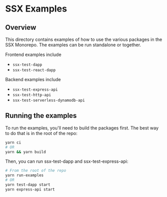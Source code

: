 # SSX Examples
## Overview
This directory contains examples of how to use the various packages in the SSX Monorepo. The examples can be run standalone or together.

Frontend examples include 
- `ssx-test-dapp`
- `ssx-test-react-dapp`

Backend examples include
- `ssx-test-express-api`
- `ssx-test-http-api`
- `ssx-test-serverless-dynamodb-api`


## Running the examples
To run the examples, you'll need to build the packages first. The best way to do that is in the root of the repo:
```sh
yarn ci
# OR
yarn && yarn build
```

Then, you can run ssx-test-dapp and ssx-test-express-api:
```sh
# From the root of the repo
yarn run-examples
# OR
yarn test-dapp start
yarn express-api start
```

